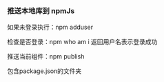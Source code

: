 ### 推送本地库到 npmJs

如果未登录执行：npm adduser

检查是否登录：npm who am i
返回用户名表示登录成功

推送当前组件：npm publish

包含package.json的文件夹